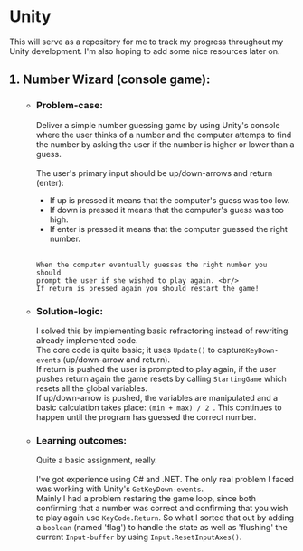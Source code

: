 <h1><b>Unity</b></h1>

This will serve as a repository for me to track my progress throughout my Unity development.
I'm also hoping to add some nice resources later on.

<ol>

<h2><li><b>Number Wizard (console game):</b></li></h2>

<ul>

<h3><li> Problem-case: </li></h3>
	Deliver a simple number guessing game by using Unity's console
	where the user thinks of a number and the 
	computer attemps to find the number by asking the user if the number is higher
	or lower than a guess.
	<br/><br/>
	The user's primary input should be up/down-arrows and return (enter):<br/>
	<ul>
	<li>If up is pressed it means that the computer's guess was too low.</li>
	<li>If down is pressed it means that the computer's guess was too high.</li>
	<li>If enter is pressed it means that the computer guessed the right number.</li>
	</ul><br/>

	When the computer eventually guesses the right number you should
	prompt the user if she wished to play again. <br/>
	If return is pressed again you should restart the game!


<h3><li> Solution-logic: </li></h3>
	I solved this by implementing basic refractoring instead of rewriting
	already implemented code. <br/>
	The core code is quite basic; it uses <code>Update()</code> to 
	capture<code>KeyDown-events</code> (up/down-arrow and return).<br/>
	If return is pushed the user is prompted to play again,
	if the user pushes return again the game resets by calling
	<code>StartingGame</code> which resets all the global variables.<br/>
	If up/down-arrow is pushed, the variables are manipulated
	and a basic calculation takes place: <code>(min + max) / 2 </code>.
	This continues to happen until the program has guessed the correct number.
<h3><li> Learning outcomes: </li></h3>
	Quite a basic assignment, really. 
	<br/><br/>
	I've got experience using C# and .NET.
	The only real problem I faced was working with Unity's
	<code>GetKeyDown-events</code>.
	<br/>
	Mainly I had a problem restaring the game loop, since
	both confirming that a number was correct and 
	confirming that you wish to play again use
	<code>KeyCode.Return</code>.
	So what I sorted that out by adding a 
	<code>boolean</code> (named 'flag') to handle the state
	as well as 'flushing' the current <code>Input-buffer</code>
	by using <code>Input.ResetInputAxes()</code>.
</ul>

</ol>
